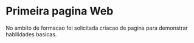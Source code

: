 # Primeira pagina Web
No ambito de formacao foi solicitada criacao de pagina para demonstrar habilidades basicas. 

